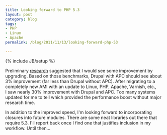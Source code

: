 ```yaml
---
title: Looking forward to PHP 5.3
layout: post
category: blog
tags:
- PHP
- Linux
- Apache
permalink: /blog/2011/11/13/looking-forward-php-53

---
```

{% include JB/setup %}
<div id="node-126" class="node node-blog node-promoted">
  <div class="content clearfix">
    <div class="field field-name-body field-type-text-with-summary field-label-hidden"><div class="field-items"><div class="field-item even"><p>Preliminary <a href="http://blog.pascal-martin.fr/post/bench-php-5.2-vs-php-5.3-cpu">research</a> suggested that I&nbsp;would see some improvement by upgrading. Based on those benchmarks, Drupal with APC&nbsp;should see about 3% improvement (far less than Drupal without APC). After migrating to a completely new AMI with an update to Linux, PHP, Apache, Varnish, etc., I&nbsp;saw nearly 30% improvement with Drupal and APC. Too many systems updated for me to tell which provided the performance boost without major research time.</p>
<p>In addition to the improved speed, I'm looking forward to incorporating closures into future modules. There are some neat libraries out there that require 5.3. I'll report back once I&nbsp;find one that justifies inclusion in my workflow. Until then...</p></div></div></div>  </div>
</div>
